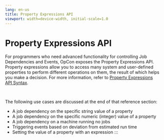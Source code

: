 ```yaml
---
lang: en-us
title: Property Expressions API
viewport: width=device-width, initial-scale=1.0
---
```


#  Property Expressions API

For programmers who need advanced functionality for controlling Job
Dependencies and Events, OpCon exposes the
Property Expressions API. Property expressions allow you to access many
system and user-defined properties to perform different operations on
them, the result of which helps you make a decision. For more
information, refer to [Property Expressions API Syntax](Property-Expressions-API-Syntax.md).

 

The following use cases are discussed at the end of that reference
section:

-   A job dependency on the specific string value of a property
-   A job dependency on the specific numeric (integer) value of a
    property
-   A job dependency on a machine running no jobs
-   Triggering events based on deviation from estimated run time
-   Setting the value of a property with an expression
:::

 

